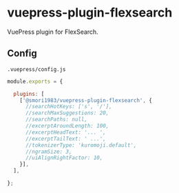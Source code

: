 # vuepress-plugin-flexsearch

VuePress plugin for FlexSearch.


## Config

`.vuepress/config.js`

```js
module.exports = {

  plugins: [
    ['@smori1983/vuepress-plugin-flexsearch', {
      //searchHotKeys: ['s', '/'],
      //searchMaxSuggestions: 20,
      //searchPaths: null,
      //excerptAroundLength: 100,
      //excerptHeadText: '... ',
      //excerptTailText: ' ...',
      //tokenizerType: 'kuromoji.default',
      //ngramSize: 3,
      //uiAlignRightFactor: 10,
    }],
  ],

};
```

